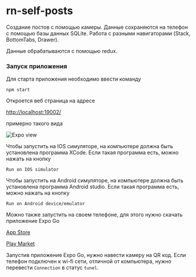 # rn-self-posts
Создание постов с помощью камеры. Данные сохраняются на телефон с помощью базы данных SQLite. Работа с разными навигаторами (Stack, BottomTabs, Drawer).

Данные обрабатываются с помощью redux.

### Запуск приложения

Для старта приложения необходимо ввести команду

```npm start```

Откроется веб страница на адресе

[http://localhost:19002/](http://localhost:19002/)

примерно такого вида

![Expo view](assets/expo-view.png)

Чтобы запустить на IOS симуляторе, на компьютере должна быть установлена программа XCode. Если такая программа есть, можно нажать на кнопку

```Run on IOS simulator```

Чтобы запустить на Android симуляторе, на компьютере должна быть установлена программа Android studio. Если такая программа есть, можно нажать на кнопку

```Run on Android device/emulator```

Можно также запустить на своем телефоне, для этого нужно скачать приложение Expo Go

[App Store](https://apps.apple.com/app/expo-client/id982107779)

[Play Market](https://play.google.com/store/apps/details?id=host.exp.exponent)

Запустив приложение Expo Go, нужно навести камеру на QR код. Если телефон подключен к wi-fi сети, отличной от компьютера,
нужно перевести ```Connection``` в статус ```tunel```.

